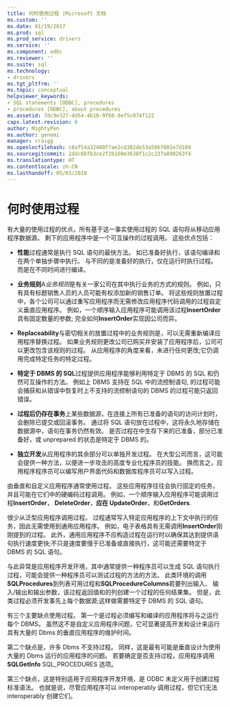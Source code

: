 ```yaml
---
title: 何时使用过程 |Microsoft 文档
ms.custom: ''
ms.date: 01/19/2017
ms.prod: sql
ms.prod_service: drivers
ms.service: ''
ms.component: odbc
ms.reviewer: ''
ms.suite: sql
ms.technology:
- drivers
ms.tgt_pltfrm: ''
ms.topic: conceptual
helpviewer_keywords:
- SQL statements [ODBC], procedures
- procedures [ODBC], about procedures
ms.assetid: 7dc9e327-dd54-4b10-9f66-9ef5c074f122
caps.latest.revision: 6
author: MightyPen
ms.author: genemi
manager: craigg
ms.openlocfilehash: c8af54a32480f7ae2cd382de53a586f801e7d189
ms.sourcegitcommit: 2ddc0bfb3ce2f2b160e3638f1c2c237a898263f4
ms.translationtype: HT
ms.contentlocale: zh-CN
ms.lasthandoff: 05/03/2018
---
```

# <a name="when-to-use-procedures"></a>何时使用过程
有大量的使用过程的优点，所有基于这一事实使用过程的 SQL 语句将从移动应用程序数据源。 剩下的应用程序中是一个可互操作的过程调用。 这些优点包括：  
  
-   **性能**过程通常是执行 SQL 语句的最快方法。 如已准备好执行，该语句编译和在两个单独步骤中执行。 与不同的是准备好的执行，仅在运行时执行过程。 而是在不同时间进行编译。  
  
-   **业务规则**A*业务规则*是有关一家公司在其中执行业务的方式的规则。 例如，只有具有标题销售人员的人员可能有权添加新的销售订单。 将这些规则放置过程中，各个公司可以通过重写应用程序而无需修改应用程序代码调用的过程自定义垂直应用程序。 例如，一个顺序输入应用程序可能调用该过程**InsertOrder**具有固定数量的参数; 完全如何**InsertOrder**实现因公司而异。  
  
-   **Replaceability**与密切相关的放置过程中的业务规则是，可以无需重新编译应用程序替换过程。 如果业务规则更改公司已购买并安装了应用程序后，公司可以更改包含该规则的过程。 从应用程序的角度来看，未进行任何更改;它仍调用完成特定任务的特定过程。  
  
-   **特定于 DBMS 的 SQL**过程提供应用程序能够利用特定于 DBMS 的 SQL 和仍然可互操作的方法。 例如上 DBMS 支持在 SQL 中的流控制语句, 的过程可能会捕获和从错误中恢复时上不支持的流控制语句的 DBMS 的过程可能只返回错误。  
  
-   **过程后仍存在事务**上某些数据源，在连接上所有已准备的语句的访问计划时，会删除已提交或回滚事务。 通过将 SQL 语句放在过程中，这将永久地存储在数据源中，语句在事务仍然有效。 是否过程在中生存下来的已准备，部分已准备好，或 unprepared 的状态是特定于 DBMS 的。  
  
-   **独立开发**从应用程序的其余部分可以单独开发过程。 在大型公司而言，这可能会提供一种方法，以便进一步攻击的高度专业化程序员的技能。 换而言之，应用程序程序员可以编写用户界面代码和数据库程序员可以写入过程。  
  
 由垂直和自定义应用程序通常使用过程。 这些应用程序往往会执行固定的任务，并且可能在它们中的硬编码过程调用。 例如，一个顺序输入应用程序可能调用过程**InsertOrder**， **DeleteOrder**，**应在 UpdateOrder**，和**GetOrders**.  
  
 很少从泛型应用程序调用过程。 过程通常写入特定应用程序的上下文中执行的任务，因此无需使用到通用应用程序。 例如，电子表格具有无需调用**InsertOrder**刚刚提到的过程。 此外，通用应用程序不应构造过程在运行时以确保其达到提供语句执行速度更快;不只是速度要慢于已准备或直接执行，这可能还需要特定于 DBMS 的 SQL 语句。  
  
 与此异常是应用程序开发环境，其中通常提供一种程序员可以生成 SQL 语句执行过程，可能会提供一种程序员可以测试过程的方法的方法。 此类环境的调用**SQLProcedures**到列表可用过程和**SQLProcedureColumns**若要列出输入、 输入/输出和输出参数，该过程返回值和的列创建一个过程的任何结果集。 但是，此类过程必须开发事先上每个数据源;这样做需要特定于 DBMS 的 SQL 语句。  
  
 有三个主要缺点使用过程。 第一个是过程必须编写和编译的应用程序将与之运行每个 DBMS。 虽然这不是自定义应用程序问题，它可显著提高开发和设计来运行具有大量的 Dbms 的垂直应用程序的维护时间。  
  
 第二个缺点是，许多 Dbms 不支持过程。 同样，这是最有可能是垂直设计为使用大量的 Dbms 运行的应用程序的问题。 若要确定是否支持过程，应用程序调用**SQLGetInfo** SQL_PROCEDURES 选项。  
  
 第三个缺点，这是特别适用于应用程序开发环境，是 ODBC 未定义用于创建过程标准语法。 也就是说，尽管应用程序可以 interoperably 调用过程，但它们无法 interoperably 创建它们。

